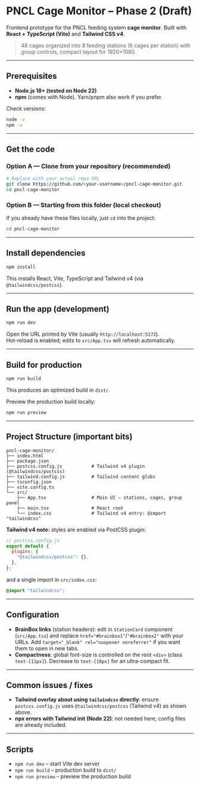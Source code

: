 # PNCL Cage Monitor – Phase 2 (Draft)

Frontend prototype for the PNCL feeding system **cage monitor**. Built with **React + TypeScript (Vite)** and **Tailwind CSS v4**.

> 48 cages organized into 8 feeding stations (6 cages per station) with group controls, compact layout for 1920×1080.

---

## Prerequisites

- **Node.js 18+ (tested on Node 22)**  
- **npm** (comes with Node). Yarn/pnpm also work if you prefer.

Check versions:
```bash
node -v
npm -v
```

---

## Get the code

### Option A — Clone from your repository (recommended)
```bash
# Replace with your actual repo URL
git clone https://github.com/<your-username>/pncl-cage-monitor.git
cd pncl-cage-monitor
```

### Option B — Starting from this folder (local checkout)
If you already have these files locally, just `cd` into the project:
```bash
cd pncl-cage-monitor
```

---

## Install dependencies

```bash
npm install
```

This installs React, Vite, TypeScript and Tailwind v4 (via `@tailwindcss/postcss`).

---

## Run the app (development)

```bash
npm run dev
```

Open the URL printed by Vite (usually `http://localhost:5173`).  
Hot-reload is enabled; edits to `src/App.tsx` will refresh automatically.

---

## Build for production

```bash
npm run build
```

This produces an optimized build in `dist/`.

Preview the production build locally:
```bash
npm run preview
```

---

## Project Structure (important bits)

```
pncl-cage-monitor/
├── index.html
├── package.json
├── postcss.config.js           # Tailwind v4 plugin (@tailwindcss/postcss)
├── tailwind.config.js          # Tailwind content globs
├── tsconfig.json
├── vite.config.ts
└── src/
    ├── App.tsx                 # Main UI – stations, cages, group panel
    ├── main.tsx                # React root
    └── index.css               # Tailwind v4 entry: @import "tailwindcss"
```

**Tailwind v4 note:** styles are enabled via PostCSS plugin:
```js
// postcss.config.js
export default {
  plugins: {
    "@tailwindcss/postcss": {},
  },
};
```
and a single import in `src/index.css`:
```css
@import "tailwindcss";
```

---

## Configuration

- **BrainBox links** (station headers): edit in `StationCard` component (`src/App.tsx`) and replace `href="#brainbox1"`/`"#brainbox2"` with your URLs. Add `target="_blank" rel="noopener noreferrer"` if you want them to open in new tabs.
- **Compactness**: global font-size is controlled on the root `<div>` (class `text-[11px]`). Decrease to `text-[10px]` for an ultra-compact fit.

---

## Common issues / fixes

- **Tailwind overlay about using `tailwindcss` directly**: ensure `postcss.config.js` uses `@tailwindcss/postcss` (Tailwind v4) as shown above.
- **npx errors with Tailwind init (Node 22)**: not needed here; config files are already included.

---

## Scripts

- `npm run dev` – start Vite dev server
- `npm run build` – production build to `dist/`
- `npm run preview` – preview the production build


